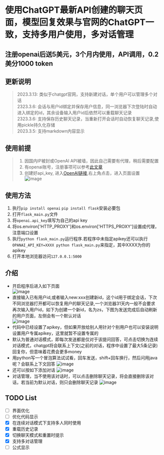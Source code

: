 # 使用ChatGPT最新API创建的聊天页面，模型回复效果与官网的ChatGPT一致，支持多用户使用，多对话管理  
## 注册openai后送5美元，3个月内使用，API调用，0.2美分1000 token

## 更新说明
> 2023.3.13: 类似于chatgpt官网，支持新建对话，单个用户可以管理多个对话  
> 2323.3.6: 会话与用户id绑定并保存用户信息，同一浏览器下次登陆时自动进入绑定的id，其余设备输入用户id后依然可以重载聊天记录  
> 2323.3.6: 支持保存历史聊天记录，当重新打开会话时自动恢复聊天记录,使用pickle持久化存储  
> 2023.3.5: 支持markdown内容显示   

## 使用前提
> 1. 因国内IP被封或OpenAI API被墙，因此自己需要有代理，稍后需要配置  
> 2. 有openai账号，注册事项可以参考[此文章](https://juejin.cn/post/7173447848292253704)   
> 3. 创建好api_key, 进入[OpenAI链接](https://platform.openai.com/),右上角点击，进入页面设置  
![image](https://user-images.githubusercontent.com/38237931/222461544-260ef350-2d05-486d-bf36-d078873b0f7a.png)


## 使用方法
1. 执行`pip install openai` `pip install flask`安装必要包
2. 打开`flask_main.py`文件
3. 将`openai.api_key`填写为自己的api key
4. 将os.environ['HTTP_PROXY']和os.environ['HTTPS_PROXY']设置成代理，注意端口设置
5. 执行`python flask_main.py`运行程序.若程序中未指定apikey还可以执行`OPANAI_API_KEY=XXXX python flask_main.py`来指定，其中XXXX为你的apikey
6. 打开本地浏览器访问`127.0.0.1:5000`


## 介绍
- 开启程序后进入如下页面  
![image](https://user-images.githubusercontent.com/38237931/224631613-9330ead7-79f6-46dc-811f-62e504b78b67.png)  
- 直接输入已有用户id,或者输入new:xxx创建新id，这个id用于绑定会话，下次不同浏览器打开都可以恢复用户的聊天记录,一个浏览器31天内一般不会要求再次输入用户id，如下为创建一个新id，名为zs，下图为发送完成后自动刷新的用户页面，左侧会有一个默认对话  
![image](https://user-images.githubusercontent.com/38237931/224632635-3639e8bd-a6a6-4c1c-9c49-2c3d04c9ed3b.png)  
- 代码中已经设置了apikey，但如果开放给别人用针对个别用户也可以安装说明设置用户专属apikey，这里就暂不设置专属的
- 默认为普通对话模式，即每次发送都是仅对于该提问回答，可点击切换为连续对话模式，chatgpt将会联系上下文(之前的对话，程序中设置了最大5条记录)回复你，但意味着花费会更多money  
- 用python写一个冒泡算法试试看，回车发送，shift+回车换行，然后问用java呢？会联系上下文回答 
![image](https://user-images.githubusercontent.com/38237931/224633608-704b6de7-3e4f-47f3-b217-f95a65523dcf.png)
- 还可以按如下添加对话
![image](https://user-images.githubusercontent.com/38237931/224634107-f9c43c94-f044-4323-913f-2141c081fc04.png)
- 对话管理，当不使用该对话时，可以点击删除聊天记录，将会直接删除该对话，若当前为默认对话，则只会删除聊天记录
![image](https://user-images.githubusercontent.com/38237931/224635067-ef490183-9a04-4615-8f46-e4f33ac093a9.png)

## TODO List
- [ ] 界面优化
- [ ] 优化代码显示
- [x] 在连续对话模式下支持多人同时使用
- [x] 重载历史记录
- [x] 切换聊天模式和重置时提示
- [x] 支持多对话管理
- [ ] 公式显示
